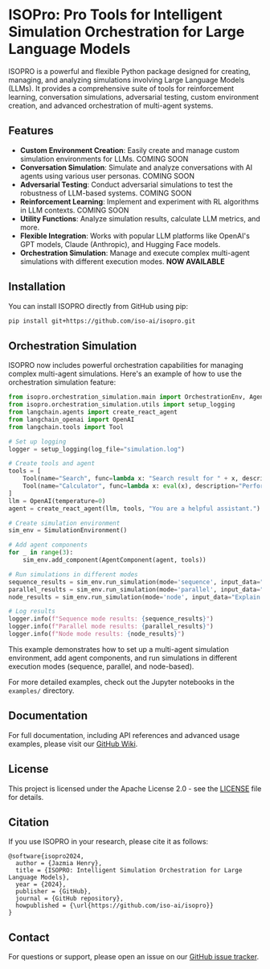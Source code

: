 # ISOPro: Pro Tools for Intelligent Simulation Orchestration for Large Language Models

ISOPRO is a powerful and flexible Python package designed for creating, managing, and analyzing simulations involving Large Language Models (LLMs). It provides a comprehensive suite of tools for reinforcement learning, conversation simulations, adversarial testing, custom environment creation, and advanced orchestration of multi-agent systems.

## Features

- **Custom Environment Creation**: Easily create and manage custom simulation environments for LLMs. COMING SOON
- **Conversation Simulation**: Simulate and analyze conversations with AI agents using various user personas. COMING SOON
- **Adversarial Testing**: Conduct adversarial simulations to test the robustness of LLM-based systems. COMING SOON
- **Reinforcement Learning**: Implement and experiment with RL algorithms in LLM contexts. COMING SOON
- **Utility Functions**: Analyze simulation results, calculate LLM metrics, and more.
- **Flexible Integration**: Works with popular LLM platforms like OpenAI's GPT models, Claude (Anthropic), and Hugging Face models.
- **Orchestration Simulation**: Manage and execute complex multi-agent simulations with different execution modes. **NOW AVAILABLE**

## Installation

You can install ISOPRO directly from GitHub using pip:

```bash
pip install git+https://github.com/iso-ai/isopro.git
```

## Orchestration Simulation

ISOPRO now includes powerful orchestration capabilities for managing complex multi-agent simulations. Here's an example of how to use the orchestration simulation feature:

```python
from isopro.orchestration_simulation.main import OrchestrationEnv, AgentComponent
from isopro.orchestration_simulation.utils import setup_logging
from langchain.agents import create_react_agent
from langchain_openai import OpenAI
from langchain.tools import Tool

# Set up logging
logger = setup_logging(log_file="simulation.log")

# Create tools and agent
tools = [
    Tool(name="Search", func=lambda x: "Search result for " + x, description="Search the web"),
    Tool(name="Calculator", func=lambda x: eval(x), description="Perform calculations")
]
llm = OpenAI(temperature=0)
agent = create_react_agent(llm, tools, "You are a helpful assistant.")

# Create simulation environment
sim_env = SimulationEnvironment()

# Add agent components
for _ in range(3):
    sim_env.add_component(AgentComponent(agent, tools))

# Run simulations in different modes
sequence_results = sim_env.run_simulation(mode='sequence', input_data="What is 2+2 and who was the first person on the moon?")
parallel_results = sim_env.run_simulation(mode='parallel', input_data="Compare the populations of New York and Tokyo.")
node_results = sim_env.run_simulation(mode='node', input_data="Explain the theory of relativity.")

# Log results
logger.info(f"Sequence mode results: {sequence_results}")
logger.info(f"Parallel mode results: {parallel_results}")
logger.info(f"Node mode results: {node_results}")
```

This example demonstrates how to set up a multi-agent simulation environment, add agent components, and run simulations in different execution modes (sequence, parallel, and node-based).

For more detailed examples, check out the Jupyter notebooks in the `examples/` directory.

## Documentation

For full documentation, including API references and advanced usage examples, please visit our [GitHub Wiki](https://github.com/iso-ai/isopro/wiki).

## License

This project is licensed under the Apache License 2.0 - see the [LICENSE](LICENSE) file for details.

## Citation

If you use ISOPRO in your research, please cite it as follows:

```
@software{isopro2024,
  author = {Jazmia Henry},
  title = {ISOPRO: Intelligent Simulation Orchestration for Large Language Models},
  year = {2024},
  publisher = {GitHub},
  journal = {GitHub repository},
  howpublished = {\url{https://github.com/iso-ai/isopro}}
}
```

## Contact

For questions or support, please open an issue on our [GitHub issue tracker](https://github.com/iso-ai/isopro/issues).
